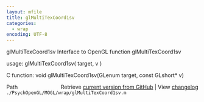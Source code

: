```yaml
---
layout: mfile
title: glMultiTexCoord1sv
categories:
  - wrap
encoding: UTF-8
---
```


glMultiTexCoord1sv  Interface to OpenGL function glMultiTexCoord1sv

usage:  glMultiTexCoord1sv( target, v )

C function:  void glMultiTexCoord1sv(GLenum target, const GLshort\* v)


<div class="code_header" style="text-align:right;">
  <span style="float:left;">Path&nbsp;&nbsp;</span> <span class="counter">Retrieve <a href=
  "https://raw.github.com/Psychtoolbox-3/Psychtoolbox-3/beta/./PsychOpenGL/MOGL/wrap/glMultiTexCoord1sv.m">current version from GitHub</a> | View <a href=
  "https://github.com/Psychtoolbox-3/Psychtoolbox-3/commits/beta/./PsychOpenGL/MOGL/wrap/glMultiTexCoord1sv.m">changelog</a></span>
</div>
<div class="code">
  <code>./PsychOpenGL/MOGL/wrap/glMultiTexCoord1sv.m</code>
</div>
